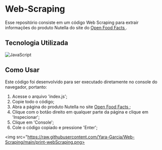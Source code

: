<h1> Web-Scraping </h1>

<p> Esse repositório consiste em um código Web Scraping para extrair informações do produto Nutella do site do <a href = "https://br.openfoodfacts.org/produto/7898024395232/nutella-ferrero"> Open Food Facts </a>.</p>

## Tecnologia Utilizada

![JavaScript](https://img.shields.io/badge/JavaScript-323330?style=for-the-badge&logo=javascript&logoColor=F7DF1E)

## Como Usar

Este código foi desenvolvido para ser executado diretamente no console do navegador, portanto:

1. Acesse o arquivo 'index.js';
2. Copie todo o código;
3. Abra a página do produto Nutella no site <a href = "https://br.openfoodfacts.org/produto/7898024395232/nutella-ferrero"> Open Food Facts </a>;
4. Clique com o botão direito em qualquer parte da página e clique em 'Inspecionar';
5. Clique em 'Console';
6. Cole o código copiado e pressione 'Enter';

<img src="https://raw.githubusercontent.com/Yara-Garcia/Web-Scraping/main/print-webScraping.png>



